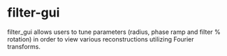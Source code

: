# filter-gui
filter_gui allows users to tune parameters (radius, phase ramp and filter % rotation) in order to view various reconstructions utilizing Fourier transforms. 
